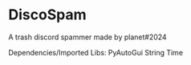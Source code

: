 # DiscoSpam
A trash discord spammer made by planet#2024

Dependencies/Imported Libs:
PyAutoGui
String
Time
